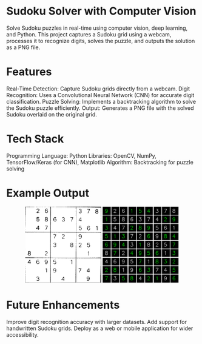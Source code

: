 # Sudoku Solver with Computer Vision

Solve Sudoku puzzles in real-time using computer vision, deep learning, and Python. This project captures a Sudoku grid using a webcam, processes it to recognize digits, solves the puzzle, and outputs the solution as a PNG file.

# Features

Real-Time Detection: Capture Sudoku grids directly from a webcam.
Digit Recognition: Uses a Convolutional Neural Network (CNN) for accurate digit classification.
Puzzle Solving: Implements a backtracking algorithm to solve the Sudoku puzzle efficiently.
Output: Generates a PNG file with the solved Sudoku overlaid on the original grid.

# Tech Stack

Programming Language: Python
Libraries: OpenCV, NumPy, TensorFlow/Keras (for CNN), Matplotlib
Algorithm: Backtracking for puzzle solving

# Example Output

<p align="center">
  <img src="Images/unsolved.png" alt="Input (Captured by Webcam)" width="200"/>
  <img src="Images/solved.png" alt="Output (Solved Sudoku)" width="200"/>
</p>

# Future Enhancements

Improve digit recognition accuracy with larger datasets.
Add support for handwritten Sudoku grids.
Deploy as a web or mobile application for wider accessibility.